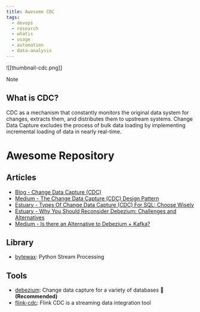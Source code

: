 ```yaml
---
title: Awesome CDC
tags:
  - devops
  - research
  - whatis
  - usage
  - automation
  - data-analysis
---
```


![[thumbnail-cdc.png]]

>[!note]
><h2>What is CDC?</h2>
>
>CDC as a mechanism that constantly monitors the original data system for changes, extracts them, and distributes them to upstream systems. Change Data Capture excludes the process of bulk data loading by implementing incremental loading of data in nearly real-time.
# Awesome Repository

## Articles

- [Blog - Change Data Capture (CDC)](https://luminousmen.com/post/change-data-capture/)
- [Medium - The Change Data Capture (CDC) Design Pattern](https://medium.com/@luishrsoares/the-change-data-capture-cdc-design-pattern-fa8d3adc964f)
- [Estuary - Types Of Change Data Capture (CDC) For SQL: Choose Wisely](https://estuary.dev/blog/sql-change-data-capture/)
- [Estuary - Why You Should Reconsider Debezium: Challenges and Alternatives](https://estuary.dev/blog/debezium-alternatives/)
- [Medium - Is there an Alternative to Debezium + Kafka?](https://lazypro.medium.com/is-there-an-alternative-to-debezium-kafka-0ff112db83a9)
## Library

- [bytewax](https://github.com/bytewax/bytewax): Python Stream Processing
## Tools

- [debezium](https://github.com/debezium/debezium): Change data capture for a variety of databases 🌟 **(Recommended)**
- [flink-cdc](https://github.com/apache/flink-cdc): Flink CDC is a streaming data integration tool